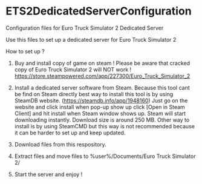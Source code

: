 # ETS2DedicatedServerConfiguration
Configuration files for Euro Truck Simulator 2 Dedicated Server

Use this files to set up a dedicated server for Euro Truck Simulator 2

How to set up ?

1. Buy and install copy of game on steam ! Please be aware that cracked copy of Euro Truck Simulator 2 will NOT work ! https://store.steampowered.com/app/227300/Euro_Truck_Simulator_2


2. Install a dedicated server software from Steam. Because this tool cant be find on Steam directly best way to install this tool is by using SteamDB website. (https://steamdb.info/app/1948160) Just go on the website and click install when pop-up show up click [Open in Steam Client] and hit install when Steam window shows up. Steam will start downloading instantly. Download size is around 250 MB. Other way to install is by using SteamCMD but this way is not recommended because it can be harder to set up and keep updated.


3. Download files from this respository.

4. Extract files and move files to %user%/Documents/Euro Truck Simulator 2/

5. Start the server and enjoy !
